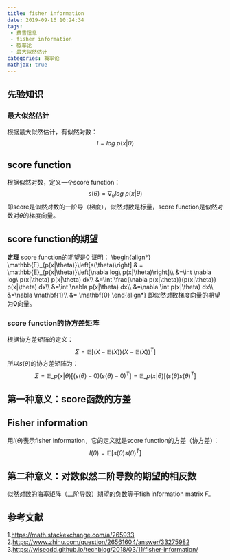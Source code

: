 ```yaml
---
title: fisher information
date: 2019-09-16 10:24:34
tags:
 - 费雪信息
 - fisher information
 - 概率论
 - 最大似然估计
categories: 概率论
mathjax: true
---
```


## 先验知识
### 最大似然估计
根据最大似然估计，有似然对数：
$$l = log\ p(x|\theta)$$

## score function
根据似然对数，定义一个score function：
$$s(\theta) = \nabla_{\theta} log\ p(x|\theta) $$
即score是似然对数的一阶导（梯度），似然对数是标量，score function是似然对数对$\theta$的梯度向量。

## score function的期望
**定理** score function的期望是$0$
证明：
\begin{align\*}
\mathbb{E}\_{p(x|\theta)}\left[s(\theta)\right] & = \mathbb{E}\_{p(x|\theta)}\left[\nabla log\ p(x|\theta)\right]\\\\
&=\int \nabla log\ p(x|\theta) p(x|\theta) dx\\\\
&=\int \frac{\nabla p(x|\theta)}{p(x|\theta)} p(x|\theta) dx\\\\
&=\int \nabla p(x|\theta) dx\\\\
&=\nabla \int p(x|\theta) dx\\\\
&=\nabla \mathbf{1}\\\\
&= \mathbf{0}
\end{align\*}
即似然对数梯度向量的期望为$\mathbf{0}$向量。

### score function的协方差矩阵
根据协方差矩阵的定义：
$$\Sigma = \mathbb{E}\left[(X-\mathbb{E}(X))(X-\mathbb{E}(X))^T \right]$$
所以$s(\theta)$的协方差矩阵为：
$$\Sigma = \mathbb{E}\_{p(x|\theta)} \left[(s(\theta)-0)(s(\theta) - 0)^T \right] = \mathbb{E}\_{p(x|\theta)} \left[(s(\theta)s(\theta)^T \right] $$

## 第一种意义：score函数的方差
## Fisher information
用$I(\theta)$表示fisher information，它的定义就是score function的方差（协方差）：
$$I(\theta) = \mathbb{E}\left[s(\theta) s(\theta)^T\right]$$

## 第二种意义：对数似然二阶导数的期望的相反数
似然对数的海塞矩阵（二阶导数）期望的负数等于fish information matrix $F$。

## 参考文献
1.https://math.stackexchange.com/a/265933
2.https://www.zhihu.com/question/26561604/answer/33275982
3.https://wiseodd.github.io/techblog/2018/03/11/fisher-information/
